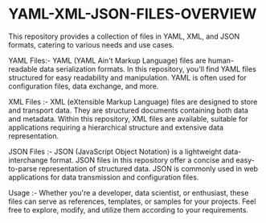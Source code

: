 # YAML-XML-JSON-FILES-OVERVIEW
This repository provides a collection of files in YAML, XML, and JSON formats, catering to various needs and use cases.

YAML Files:-
YAML (YAML Ain't Markup Language) files are human-readable data serialization formats. In this repository, you'll find YAML files structured for easy readability and manipulation. YAML is often used for configuration files, data exchange, and more.

XML Files :-
XML (eXtensible Markup Language) files are designed to store and transport data. They are structured documents containing both data and metadata. Within this repository, XML files are available, suitable for applications requiring a hierarchical structure and extensive data representation.

JSON Files :-
JSON (JavaScript Object Notation) is a lightweight data-interchange format. JSON files in this repository offer a concise and easy-to-parse representation of structured data. JSON is commonly used in web applications for data transmission and configuration files.

Usage :-
Whether you're a developer, data scientist, or enthusiast, these files can serve as references, templates, or samples for your projects. Feel free to explore, modify, and utilize them according to your requirements.


